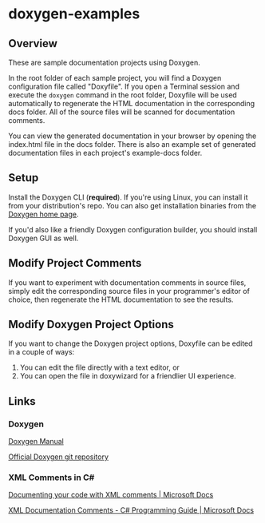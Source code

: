 # doxygen-examples

## Overview

These are sample documentation projects using Doxygen.

In the root folder of each sample project, you will find a Doxygen configuration file called "Doxyfile".  If you open a Terminal session and execute the `doxygen` command in the root folder, Doxyfile will be used automatically to regenerate the HTML documentation in the corresponding docs folder.  All of the source files will be scanned for documentation comments.

You can view the generated documentation in your browser by opening the index.html file in the docs folder.  There is also an example set of generated documentation files in each project's example-docs folder.

## Setup

Install the Doxygen CLI (**required**).  If you're using Linux, you can install it from your distribution's repo.  You can also get installation binaries from the [Doxygen home page](http://www.doxygen.nl/download.html). 

If you'd also like a friendly Doxygen configuration builder, you should install Doxygen GUI as well.

## Modify Project Comments

If you want to experiment with documentation comments in source files, simply edit the corresponding source files in your programmer's editor of choice, then regenerate the HTML documentation to see the results.

## Modify Doxygen Project Options

If you want to change the Doxygen project options, Doxyfile can be edited in a couple of ways:

1. You can edit the file directly with a text editor, or
2. You can open the file in doxywizard for a friendlier UI experience.

## Links

### Doxygen

[Doxygen Manual](http://www.doxygen.nl/manual/index.html)

[Official Doxygen git repository](https://github.com/doxygen/doxygen)

### XML Comments in C#

[Documenting your code with XML comments | Microsoft Docs](https://docs.microsoft.com/en-us/dotnet/csharp/codedoc)

[XML Documentation Comments - C# Programming Guide | Microsoft Docs](https://docs.microsoft.com/en-us/dotnet/csharp/programming-guide/xmldoc/xml-documentation-comments)
